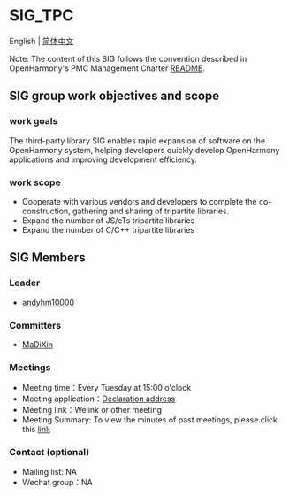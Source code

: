 # SIG_TPC
English | [简体中文](./sig_tpc_cn.md)

Note: The content of this SIG follows the convention described in OpenHarmony's PMC Management Charter [README](../../zh/pmc.md).

## SIG group work objectives and scope

### work goals

The third-party library SIG enables rapid expansion of software on the OpenHarmony system, helping developers quickly develop OpenHarmony applications and improving development efficiency.

### work scope

- Cooperate with various vendors and developers to complete the co-construction, gathering and sharing of tripartite libraries.
- Expand the number of JS/eTs tripartite libraries
- Expand the number of C/C++ tripartite libraries

## SIG Members
### Leader
- [andyhm10000](https://gitee.com/andyhm10000)

### Committers
- [MaDiXin](https://gitee.com/MaDiXin)

### Meetings
 - Meeting time：Every Tuesday at 15:00 o'clock
 - Meeting application：[Declaration address](https://docs.qq.com/sheet/DT2pwU25CTUVZclZv)
 - Meeting link：Welink or other meeting
 - Meeting Summary: To view the minutes of past meetings, please click this [link](https://gitee.com/openharmony-sig/sig-content/tree/master/sig_tpc)

### Contact (optional)

- Mailing list: NA
- Wechat group：NA
